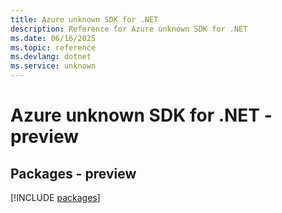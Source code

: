 ```yaml
---
title: Azure unknown SDK for .NET
description: Reference for Azure unknown SDK for .NET
ms.date: 06/16/2025
ms.topic: reference
ms.devlang: dotnet
ms.service: unknown
---
```

# Azure unknown SDK for .NET - preview
## Packages - preview
[!INCLUDE [packages](unknown-index.md)]